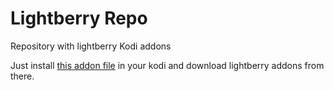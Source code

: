 # Lightberry Repo

Repository with lightberry Kodi addons

Just install [this addon file](https://github.com/LightberryEu/repo/raw/master/repository.lightberry-1.0.0.zip) in your kodi and download lightberry addons from there.

